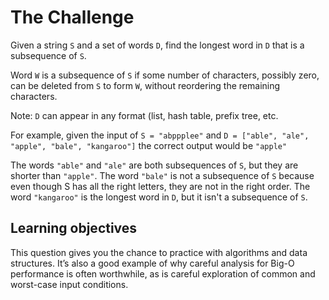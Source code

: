 # The Challenge

Given a string `S` and a set of words `D`, find the longest word in `D` that is a subsequence of `S`.

Word `W` is a subsequence of `S` if some number of characters, possibly zero, can be deleted from `S` to form `W`, without reordering the remaining characters.

Note: `D` can appear in any format (list, hash table, prefix tree, etc.

For example, given the input of `S = "abppplee"` and `D = ["able", "ale", "apple", "bale", "kangaroo"]` the correct output would be `"apple"`

The words `"able"` and `"ale"` are both subsequences of `S`, but they are shorter than `"apple"`.
The word `"bale"` is not a subsequence of `S` because even though S has all the right letters, they are not in the right order.
The word `"kangaroo"` is the longest word in `D`, but it isn't a subsequence of `S`.

## Learning objectives

This question gives you the chance to practice with algorithms and data structures. It’s also a good example of why careful analysis for Big-O performance is often worthwhile, as is careful exploration of common and worst-case input conditions.